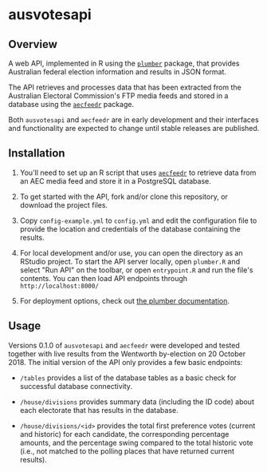 # ausvotesapi

## Overview

A web API, implemented in R using the [`plumber`](https://www.rplumber.io/) package, that provides Australian federal election information and results in JSON format.

The API retrieves and processes data that has been extracted from the Australian Electoral Commission's FTP media feeds and stored in a database using the [`aecfeedr`](https://github.com/tobiasziegler/aecfeedr) package.

Both `ausvotesapi` and `aecfeedr` are in early development and their interfaces and functionality are expected to change until stable releases are published.

## Installation

1. You'll need to set up an R script that uses [`aecfeedr`](https://github.com/tobiasziegler/aecfeedr) to retrieve data from an AEC media feed and store it in a PostgreSQL database.

2. To get started with the API, fork and/or clone this repository, or download the project files.

3. Copy `config-example.yml` to `config.yml` and edit the configuration file to provide the location and credentials of the database containing the results.

4. For local development and/or use, you can open the directory as an RStudio project. To start the API server locally, open `plumber.R` and select "Run API" on the toolbar, or open `entrypoint.R` and run the file's contents. You can then load API endpoints through `http://localhost:8000/`

5. For deployment options, check out [the plumber documentation](https://www.rplumber.io/docs/).

## Usage

Versions 0.1.0 of `ausvotesapi` and `aecfeedr` were developed and tested together with live results from the Wentworth by-election on 20 October 2018. The initial version of the API only provides a few basic endpoints:

- `/tables` provides a list of the database tables as a basic check for successful database connectivity.

- `/house/divisions` provides summary data (including the ID code) about each electorate that has results in the database.

- `/house/divisions/<id>` provides the total first preference votes (current and historic) for each candidate, the corresponding percentage amounts, and the percentage swing compared to the total historic vote (i.e., not matched to the polling places that have returned current results).
